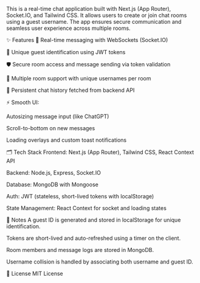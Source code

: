 This is a real-time chat application built with Next.js (App Router), Socket.IO, and Tailwind CSS. It allows users to create or join chat rooms using a guest username. The app ensures secure communication and seamless user experience across multiple rooms.

✨ Features
🔌 Real-time messaging with WebSockets (Socket.IO)

🧑 Unique guest identification using JWT tokens

🛡️ Secure room access and message sending via token validation

💬 Multiple room support with unique usernames per room

💾 Persistent chat history fetched from backend API

⚡ Smooth UI:

Autosizing message input (like ChatGPT)

Scroll-to-bottom on new messages

Loading overlays and custom toast notifications

🗂️ Tech Stack
Frontend: Next.js (App Router), Tailwind CSS, React Context API

Backend: Node.js, Express, Socket.IO

Database: MongoDB with Mongoose

Auth: JWT (stateless, short-lived tokens with localStorage)

State Management: React Context for socket and loading states

📌 Notes
A guest ID is generated and stored in localStorage for unique identification.

Tokens are short-lived and auto-refreshed using a timer on the client.

Room members and message logs are stored in MongoDB.

Username collision is handled by associating both username and guest ID.

📄 License
MIT License